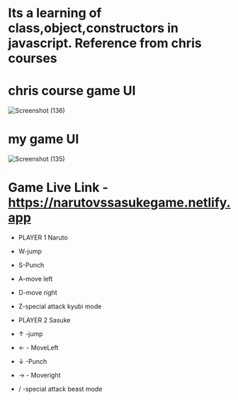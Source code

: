 
# Its a learning of class,object,constructors in javascript. Reference from chris courses
# chris course game UI
![Screenshot (136)](https://github.com/IsacAtGit/NarutoGame/assets/138292834/1f7ae9f9-3268-4cd3-9c87-de608a1f341d)


# my game UI
![Screenshot (135)](https://github.com/IsacAtGit/NarutoGame/assets/138292834/a2103d72-6e35-4b0d-bf90-7b58d7dd16d4)

# Game Live Link - https://narutovssasukegame.netlify.app
- PLAYER 1 Naruto
- W-jump
- S-Punch
- A-move left
- D-move right
- Z-special attack kyubi mode

- PLAYER 2 Sasuke
- ↑ -jump
- ← - MoveLeft
- ↓ -Punch
- → - Moveright
- / -special attack beast mode
